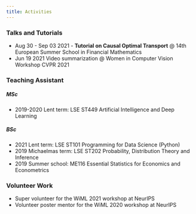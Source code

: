 ```yaml
---
title: Activities
---
```


### Talks and Tutorials 
- Aug 30 - Sep 03 2021 - **Tutorial on Causal Optimal Transport** @ 14th European Summer School in Financial Mathematics
- Jun 19 2021 Video summarization @ Women in Computer Vision Workshop CVPR 2021

### Teaching Assistant 

##### MSc
- 2019-2020 Lent term: LSE ST449 Artificial Intelligence and Deep Learning

##### BSc
- 2021 Lent term: LSE ST101 Programming for Data Science (Python)
- 2019 Michaelmas term: LSE ST202 Probability, Distribution Theory and Inference
- 2019 Summer school: ME116 Essential Statistics for Economics and Econometrics

### Volunteer Work
- Super volunteer for the WiML 2021 workshop at NeurIPS
- Volunteer poster mentor for the WiML 2020 workshop at NeurIPS



